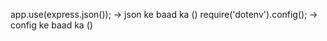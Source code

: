 
app.use(express.json()); -> json ke baad ka ()
require('dotenv').config(); -> config ke baad ka ()
